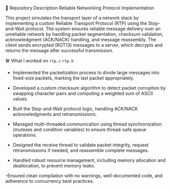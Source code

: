 📄 Repository Description
Reliable Networking Protocol Implementation

This project simulates the transport layer of a network stack by implementing a custom Reliable Transport Protocol (RTP) using the Stop-and-Wait protocol. The system ensures reliable message delivery over an unreliable network by handling packet segmentation, checksum validation, acknowledgment (ACK/NACK) handling, and message reassembly. The client sends encrypted (ROT13) messages to a server, which decrypts and returns the message after successful transmission.

🛠️ What I worked on
`rtp.c`
`rtp.h`

- Implemented the packetization process to divide large messages into fixed-size packets, marking the last packet appropriately.

- Developed a custom checksum algorithm to detect packet corruption by swapping character pairs and computing a weighted sum of ASCII values.

- Built the Stop-and-Wait protocol logic, handling ACK/NACK acknowledgments and retransmissions.

- Managed multi-threaded communication using thread synchronization (mutexes and condition variables) to ensure thread-safe queue operations.

- Designed the receive thread to validate packet integrity, request retransmissions if needed, and reassemble complete messages.

- Handled robust resource management, including memory allocation and deallocation, to prevent memory leaks.

-Ensured clean compilation with no warnings, well-documented code, and adherence to concurrency best practices.

